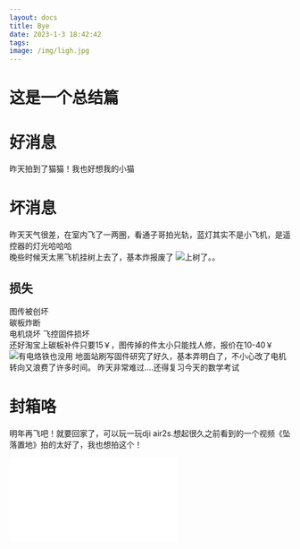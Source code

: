 ```yaml
---
layout: docs
title: Bye
date: 2023-1-3 18:42:42
tags:
image: /img/ligh.jpg
---
```

# 这是一个总结篇
<!--more-->
# 好消息
昨天拍到了猫猫！我也好想我的小猫
# 坏消息
昨天天气很差，在室内飞了一两圈，看通子哥拍光轨，蓝灯其实不是小飞机，是遥控器的灯光哈哈哈  
晚些时候天太黑飞机挂树上去了，基本炸报废了 
 ![上树了。。](/img/shu.jpg)
## 损失
图传被创坏  
碳板炸断  
电机烧坏
飞控固件损坏  
还好淘宝上碳板补件只要15￥，图传掉的件太小只能找人修，报价在10-40￥
![有电烙铁也没用](/img/han.jpg)
地面站刷写固件研究了好久，基本弄明白了，不小心改了电机转向又浪费了许多时间。
昨天非常难过....还得复习今天的数学考试  

# 封箱咯
明年再飞吧！就要回家了，可以玩一玩dji air2s.想起很久之前看到的一个视频《坠落置地》拍的太好了，我也想拍这个！
<iframe src="//player.bilibili.com/player.html?aid=598798162&bvid=BV1YB4y1k7iA&cid=785789348&page=1" scrolling="no" border="0" frameborder="no" framespacing="0" allowfullscreen="true"> </iframe>
